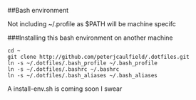 ##Bash environment

Not including ~/.profile as $PATH will be machine specifc

###Installing this bash environment on another machine
```
cd ~
git clone http://github.com/peterjcaulfield/.dotfiles.git
ln -s ~/.dotfiles/.bash_profile ~/.bash_profile
ln -s ~/.dotfiles/.bashrc ~/.bashrc
ln -s ~/.dotfiles/.bash_aliases ~/.bash_aliases
```

A install-env.sh is coming soon I swear
